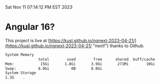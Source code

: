 Sat Nov 11 07:14:12 PM EST 2023

# Angular 16?


This project is live at [https://kusl.github.io/ngnext-2023-04-21/](https://kusl.github.io/ngnext-2023-04-21/ "next!") thanks to Github.

```bash
System Memory
               total        used        free      shared  buff/cache   available
Mem:            15Gi       1.8Gi       3.9Gi       271Mi        10Gi        13Gi
Swap:          8.0Gi          0B       8.0Gi
System Storage
1.3G	.
